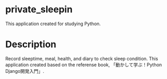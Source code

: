 # private_sleepin
This application created for studying Python.

# Description
Record sleeptime, meal, health, and diary to check sleep condition.
This application created based on the referense book, 「動かして学ぶ！Python Django開発入門」.

